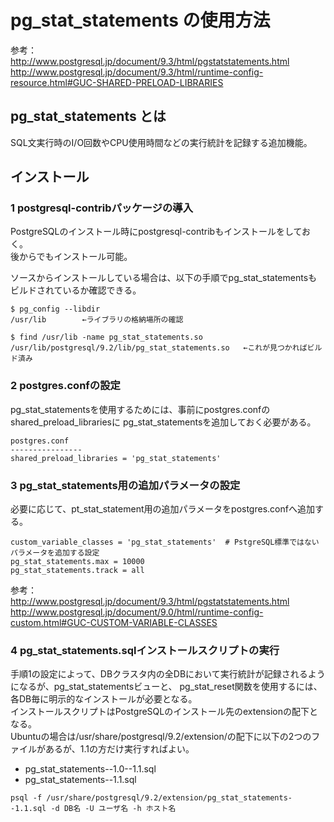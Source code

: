 # pg_stat_statements の使用方法

参考：  
http://www.postgresql.jp/document/9.3/html/pgstatstatements.html  
http://www.postgresql.jp/document/9.3/html/runtime-config-resource.html#GUC-SHARED-PRELOAD-LIBRARIES  


## pg_stat_statements とは

SQL文実行時のI/O回数やCPU使用時間などの実行統計を記録する追加機能。  


## インストール

### 1 postgresql-contribパッケージの導入

PostgreSQLのインストール時にpostgresql-contribもインストールをしておく。  
後からでもインストール可能。  
  
ソースからインストールしている場合は、以下の手順でpg_stat_statementsもビルドされているか確認できる。  

```
$ pg_config --libdir
/usr/lib        ←ライブラリの格納場所の確認

$ find /usr/lib -name pg_stat_statements.so
/usr/lib/postgresql/9.2/lib/pg_stat_statements.so   ←これが見つかればビルド済み
```


### 2 postgres.confの設定

pg_stat_statementsを使用するためには、事前にpostgres.confのshared_preload_librariesに
pg_stat_statementsを追加しておく必要がある。

```
postgres.conf
----------------
shared_preload_libraries = 'pg_stat_statements'

```


### 3 pg_stat_statements用の追加パラメータの設定

必要に応じて、pt_stat_statement用の追加パラメータをpostgres.confへ追加する。

```
custom_variable_classes = 'pg_stat_statements'  # PstgreSQL標準ではないパラメータを追加する設定
pg_stat_statements.max = 10000
pg_stat_statements.track = all
```

参考：  
http://www.postgresql.jp/document/9.3/html/pgstatstatements.html  
http://www.postgresql.jp/document/9.0/html/runtime-config-custom.html#GUC-CUSTOM-VARIABLE-CLASSES  


### 4 pg_stat_statements.sqlインストールスクリプトの実行

手順1の設定によって、DBクラスタ内の全DBにおいて実行統計が記録されるようになるが、pg_stat_statementsビューと、
pg_stat_reset関数を使用するには、各DB毎に明示的なインストールが必要となる。  
インストールスクリプトはPostgreSQLのインストール先のextensionの配下となる。  
Ubuntuの場合は/usr/share/postgresql/9.2/extension/の配下に以下の2つのファイルがあるが、1.1の方だけ実行すればよい。  
  
+ pg_stat_statements--1.0--1.1.sql
+ pg_stat_statements--1.1.sql

```
psql -f /usr/share/postgresql/9.2/extension/pg_stat_statements--1.1.sql -d DB名 -U ユーザ名 -h ホスト名
```


